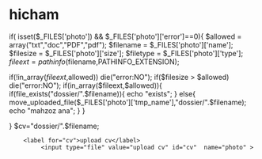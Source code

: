# hicham
 if( isset($_FILES['photo']) && $_FILES['photo']['error']==0){
    $allowed = array("txt","doc","PDF","pdf");
    $filename = $_FILES['photo']['name'];
    $filesize = $_FILES['photo']['size'];
    $filetype = $_FILES['photo']['type'];
    $fileext = pathinfo($filename,PATHINFO_EXTENSION);

if(!in_array($fileext,$allowed)) die("error:NO");
if($filesize > $allowed) die("error:NO");
if(in_array($fileext,$allowed)){
  if(file_exists("dossier/".$filename)){
    echo "exists";
  }
  else{
    move_uploaded_file($_FILES['photo']['tmp_name'],"dossier/".$filename);
    echo "mahzoz ana";
  }
}




  }
  $cv="dossier/".$filename;
  
  
  
        <label for="cv">upload cv</label>
             <input type="file" value="upload cv" id="cv"  name="photo" >
